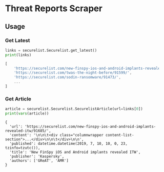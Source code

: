 # Threat Reports Scraper

## Usage

### Get Latest

```python
links = securelist.Securelist.get_latest()
print(links)
```

```javascript
[
    'https://securelist.com/new-finspy-ios-and-android-implants-revealed-itw/91685/',
    'https://securelist.com/twas-the-night-before/91599/',
    'https://securelist.com/sodin-ransomware/91473/',
    ...
]
```

### Get Article

```python
article = securelist.Securelist.SecurelistArticle(url=links[0])
print(vars(article))
```

```javacript
{
  'url': 'https://securelist.com/new-finspy-ios-and-android-implants-revealed-itw/91685/',
  'content': '\n\n\t<div class="columnwrapper content-list-section">...</div>\n\n\t</div>\n\n', 
  'published': datetime.datetime(2019, 7, 10, 10, 0, 23, tzinfo=tzutc()),
  'title': 'New FinSpy iOS and Android implants revealed ITW', 
  'publisher': 'Kaspersky',
  'authors': ['GReAT', 'AMR']
}
```